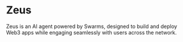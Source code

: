 # Zeus
Zeus is an AI agent powered by Swarms, designed to build and deploy Web3 apps while engaging seamlessly with users across the network.

